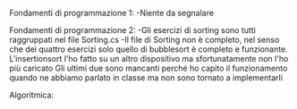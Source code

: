 Fondamenti di programmazione 1:
-Niente da segnalare

Fondamenti di programmazione 2:
-Gli esercizi di sorting sono tutti raggruppati nel file Sorting.cs
-Il file di Sorting non è completo, nel senso che dei quattro esercizi solo quello di bubblesort è completo e funzionante.
  L'insertionsort l'ho fatto su un altro dispositivo ma sfortunatamente non l'ho più caricato
  Gli ultimi due sono mancanti perché ho capito il funzionamento quando ne abbiamo parlato in classe ma non sono tornato a implementarli

Algoritmica:

